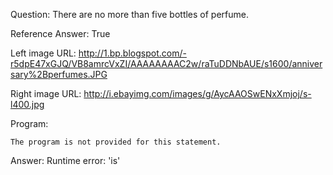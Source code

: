 Question: There are no more than five bottles of perfume.

Reference Answer: True

Left image URL: http://1.bp.blogspot.com/-r5dpE47xGJQ/VB8amrcVxZI/AAAAAAAAC2w/raTuDDNbAUE/s1600/anniversary%2Bperfumes.JPG

Right image URL: http://i.ebayimg.com/images/g/AycAAOSwENxXmjoj/s-l400.jpg

Program:

```
The program is not provided for this statement.
```
Answer: Runtime error: 'is'

